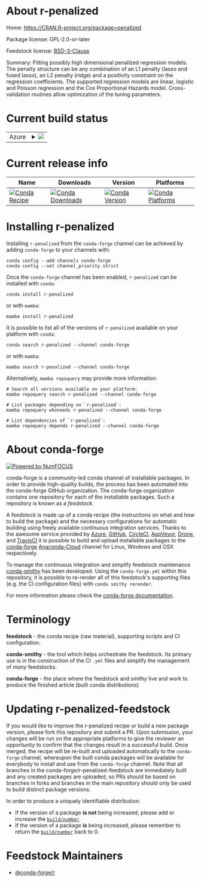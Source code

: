 About r-penalized
=================

Home: https://CRAN.R-project.org/package=penalized

Package license: GPL-2.0-or-later

Feedstock license: [BSD-3-Clause](https://github.com/conda-forge/r-penalized-feedstock/blob/main/LICENSE.txt)

Summary: Fitting possibly high dimensional penalized regression models. The penalty structure can be any combination of an L1 penalty (lasso and fused lasso), an L2 penalty (ridge) and a positivity constraint on the regression coefficients. The supported regression models are linear, logistic and Poisson regression and the Cox Proportional Hazards model. Cross-validation routines allow optimization of the tuning parameters.

Current build status
====================


<table>
    
  <tr>
    <td>Azure</td>
    <td>
      <details>
        <summary>
          <a href="https://dev.azure.com/conda-forge/feedstock-builds/_build/latest?definitionId=3425&branchName=main">
            <img src="https://dev.azure.com/conda-forge/feedstock-builds/_apis/build/status/r-penalized-feedstock?branchName=main">
          </a>
        </summary>
        <table>
          <thead><tr><th>Variant</th><th>Status</th></tr></thead>
          <tbody><tr>
              <td>linux_64_r_base4.1</td>
              <td>
                <a href="https://dev.azure.com/conda-forge/feedstock-builds/_build/latest?definitionId=3425&branchName=main">
                  <img src="https://dev.azure.com/conda-forge/feedstock-builds/_apis/build/status/r-penalized-feedstock?branchName=main&jobName=linux&configuration=linux_64_r_base4.1" alt="variant">
                </a>
              </td>
            </tr><tr>
              <td>linux_64_r_base4.2</td>
              <td>
                <a href="https://dev.azure.com/conda-forge/feedstock-builds/_build/latest?definitionId=3425&branchName=main">
                  <img src="https://dev.azure.com/conda-forge/feedstock-builds/_apis/build/status/r-penalized-feedstock?branchName=main&jobName=linux&configuration=linux_64_r_base4.2" alt="variant">
                </a>
              </td>
            </tr><tr>
              <td>osx_64_r_base4.1</td>
              <td>
                <a href="https://dev.azure.com/conda-forge/feedstock-builds/_build/latest?definitionId=3425&branchName=main">
                  <img src="https://dev.azure.com/conda-forge/feedstock-builds/_apis/build/status/r-penalized-feedstock?branchName=main&jobName=osx&configuration=osx_64_r_base4.1" alt="variant">
                </a>
              </td>
            </tr><tr>
              <td>osx_64_r_base4.2</td>
              <td>
                <a href="https://dev.azure.com/conda-forge/feedstock-builds/_build/latest?definitionId=3425&branchName=main">
                  <img src="https://dev.azure.com/conda-forge/feedstock-builds/_apis/build/status/r-penalized-feedstock?branchName=main&jobName=osx&configuration=osx_64_r_base4.2" alt="variant">
                </a>
              </td>
            </tr><tr>
              <td>win_64</td>
              <td>
                <a href="https://dev.azure.com/conda-forge/feedstock-builds/_build/latest?definitionId=3425&branchName=main">
                  <img src="https://dev.azure.com/conda-forge/feedstock-builds/_apis/build/status/r-penalized-feedstock?branchName=main&jobName=win&configuration=win_64_" alt="variant">
                </a>
              </td>
            </tr>
          </tbody>
        </table>
      </details>
    </td>
  </tr>
</table>

Current release info
====================

| Name | Downloads | Version | Platforms |
| --- | --- | --- | --- |
| [![Conda Recipe](https://img.shields.io/badge/recipe-r--penalized-green.svg)](https://anaconda.org/conda-forge/r-penalized) | [![Conda Downloads](https://img.shields.io/conda/dn/conda-forge/r-penalized.svg)](https://anaconda.org/conda-forge/r-penalized) | [![Conda Version](https://img.shields.io/conda/vn/conda-forge/r-penalized.svg)](https://anaconda.org/conda-forge/r-penalized) | [![Conda Platforms](https://img.shields.io/conda/pn/conda-forge/r-penalized.svg)](https://anaconda.org/conda-forge/r-penalized) |

Installing r-penalized
======================

Installing `r-penalized` from the `conda-forge` channel can be achieved by adding `conda-forge` to your channels with:

```
conda config --add channels conda-forge
conda config --set channel_priority strict
```

Once the `conda-forge` channel has been enabled, `r-penalized` can be installed with `conda`:

```
conda install r-penalized
```

or with `mamba`:

```
mamba install r-penalized
```

It is possible to list all of the versions of `r-penalized` available on your platform with `conda`:

```
conda search r-penalized --channel conda-forge
```

or with `mamba`:

```
mamba search r-penalized --channel conda-forge
```

Alternatively, `mamba repoquery` may provide more information:

```
# Search all versions available on your platform:
mamba repoquery search r-penalized --channel conda-forge

# List packages depending on `r-penalized`:
mamba repoquery whoneeds r-penalized --channel conda-forge

# List dependencies of `r-penalized`:
mamba repoquery depends r-penalized --channel conda-forge
```


About conda-forge
=================

[![Powered by
NumFOCUS](https://img.shields.io/badge/powered%20by-NumFOCUS-orange.svg?style=flat&colorA=E1523D&colorB=007D8A)](https://numfocus.org)

conda-forge is a community-led conda channel of installable packages.
In order to provide high-quality builds, the process has been automated into the
conda-forge GitHub organization. The conda-forge organization contains one repository
for each of the installable packages. Such a repository is known as a *feedstock*.

A feedstock is made up of a conda recipe (the instructions on what and how to build
the package) and the necessary configurations for automatic building using freely
available continuous integration services. Thanks to the awesome service provided by
[Azure](https://azure.microsoft.com/en-us/services/devops/), [GitHub](https://github.com/),
[CircleCI](https://circleci.com/), [AppVeyor](https://www.appveyor.com/),
[Drone](https://cloud.drone.io/welcome), and [TravisCI](https://travis-ci.com/)
it is possible to build and upload installable packages to the
[conda-forge](https://anaconda.org/conda-forge) [Anaconda-Cloud](https://anaconda.org/)
channel for Linux, Windows and OSX respectively.

To manage the continuous integration and simplify feedstock maintenance
[conda-smithy](https://github.com/conda-forge/conda-smithy) has been developed.
Using the ``conda-forge.yml`` within this repository, it is possible to re-render all of
this feedstock's supporting files (e.g. the CI configuration files) with ``conda smithy rerender``.

For more information please check the [conda-forge documentation](https://conda-forge.org/docs/).

Terminology
===========

**feedstock** - the conda recipe (raw material), supporting scripts and CI configuration.

**conda-smithy** - the tool which helps orchestrate the feedstock.
                   Its primary use is in the construction of the CI ``.yml`` files
                   and simplify the management of *many* feedstocks.

**conda-forge** - the place where the feedstock and smithy live and work to
                  produce the finished article (built conda distributions)


Updating r-penalized-feedstock
==============================

If you would like to improve the r-penalized recipe or build a new
package version, please fork this repository and submit a PR. Upon submission,
your changes will be run on the appropriate platforms to give the reviewer an
opportunity to confirm that the changes result in a successful build. Once
merged, the recipe will be re-built and uploaded automatically to the
`conda-forge` channel, whereupon the built conda packages will be available for
everybody to install and use from the `conda-forge` channel.
Note that all branches in the conda-forge/r-penalized-feedstock are
immediately built and any created packages are uploaded, so PRs should be based
on branches in forks and branches in the main repository should only be used to
build distinct package versions.

In order to produce a uniquely identifiable distribution:
 * If the version of a package **is not** being increased, please add or increase
   the [``build/number``](https://docs.conda.io/projects/conda-build/en/latest/resources/define-metadata.html#build-number-and-string).
 * If the version of a package **is** being increased, please remember to return
   the [``build/number``](https://docs.conda.io/projects/conda-build/en/latest/resources/define-metadata.html#build-number-and-string)
   back to 0.

Feedstock Maintainers
=====================

* [@conda-forge/r](https://github.com/conda-forge/r/)

